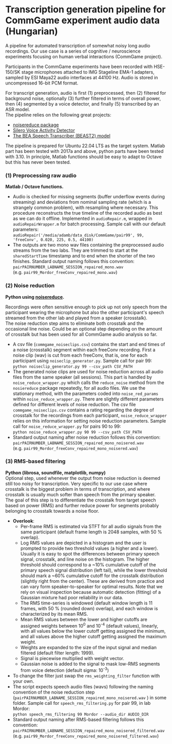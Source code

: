 # Transcription generation pipeline for CommGame experiment audio data (Hungarian)

A pipeline for automated transcription of somewhat noisy long audio recordings. Our use case is a series of cognitive / neuroscience experiments focusing on human verbal interactions (CommGame project).  

Participants in the CommGame experiments have been recorded with HSE-150/SK stage microphones attached to IMG Stageline EMA-1 adapters, sampled by ESI Maya22 audio interfaces at 44100 Hz. Audio is stored in uncompressed 16-bit PCM format.  

For transcript generation, audio is first (1) preprocessed, then (2) filtered for background noise, optionally (3) further filtered in terms of overall power, then (4) segmented by a voice detector, and finally (5) transcribed by an ASR model.  
The pipeline relies on the following great projects:  

* [noisereduce package](https://github.com/timsainb/noisereduce)
* [Silero Voice Activity Detector](https://github.com/snakers4/silero-vad)
* [The BEA Speech Transcriber (BEAST2) model](https://phon.nytud.hu/bea/bea-base.html?lang=en)
  
The pipeline is prepared for Ubuntu 22.04 LTS as the target system. Matlab part has been tested with 2017a and above, python parts have been tested with 3.10. In principle, Matlab functions should be easy to adapt to Octave but this has never been tested.


### (1) Preprocessing raw audio  
**Matlab / Octave functions.**  
- Audio is checked for missing segments (buffer underflow events during streaming) and deviations from nominal sampling rate (which is a strangely common problem), with resampling where necessary. This procedure reconstructs the true timeline of the recorded audio as best as we can do it offline. Implemented in `audioRepair.m`, wrapped in `audioRepairWrapper.m` for batch processing. Sample call with our default parameters:  
      ```audioRepair('/media/adamb/data_disk/CommGame/pair99', 99, 'freeConv', 0.020, 225, 0.5, 44100)```
- The outputs are two mono wav files containing the preprocessed audio streams from the two labs. They are trimmed to start at the `sharedStartTime` timestamp and to end when the shorter of the two finishes. Standard output naming follows this convention:  
```pairPAIRNUMBER_LABNAME_SESSION_repaired_mono.wav```  
(e.g. ```pair99_Mordor_freeConv_repaired_mono.wav```)

### (2) Noise reduction  
**Python using [noisereduce](https://github.com/timsainb/noisereduce).**  

   Recordings were often sensitive enough to pick up not only speech from the participant wearing the microphone but also the other participant's speech streamed from the other lab and played from a speaker (crosstalk).  
   The noise reduction step aims to eliminate both crosstalk and the occasional line noise. Could be an optional step depending on the amount of crosstalk but has been used for all CommGame audio analysis so far.  
- A csv file (`commgame_noiseclips.csv`) contains the start and end times of a noise (crosstalk) segment within each freeConv recording. First a noise clip (wav) is cut from each freeConv, that is, one for each participant using `noiseclip_generator.py`. Sample call for pair 99:  
```python noiseclip_generator.py 99 --csv_path CSV_PATH```
- The generated noise clips are used for noise reduction across all audio files from the same speaker (all sessions). This part is handled by `noise_reduce_wrapper.py` which calls the `reduce_noise` method from the `nosiereduce` package repeatedly, for all audio files. We use the stationary method, with the parameters coded into `noise_red_params` within `noise_reduce_wrapper.py`. There are slightly different parameters defined for different levels of noise reduction. The csv file `commgame_noiseclips.csv` contains a rating regarding the degree of crosstalk for the recordings from each participant, `noise_reduce_wrapper` relies on this information for setting noise reduction parameters.
Sample call for `noise_reduce_wrapper.py` for pairs 90 to 99:  
```python noise_reduce_wrapper.py 90 99 --csv_path CSV_PATH```  
 - Standard output naming after noise reduction follows this convention:  
```pairPAIRNUMBER_LABNAME_SESSION_repaired_mono_noisered.wav```  
(e.g. ```pair99_Mordor_freeConv_repaired_mono_noisered.wav```)

### (3) RMS-based filtering
**Python (librosa, soundfile, matplotlib, numpy)**  
Optional step, used whenever the output from noise reduction is deemed still too noisy for transcription. Very specific to our use case where crosstalk is the biggest problem in terms of transcription, and where crosstalk is usually much softer than speech from the primary speaker.  
The goal of this step is to differentiate the crosstalk from target speech based on power (RMS) and further reduce power for segments probably belonging to crosstalk towards a noise floor.  
- **Overlook**:
  - Per-frame RMS is estimated via STFT for all audio signals from the same participant (default frame length is 2048 samples, with 50 % overlap).
  - Log RMS values are depicted in a histogram and the user is prompted to provide two threshold values (a higher and a lower). Usually it is easy to spot the differences between primary speech signal, crosstalk, and line noise on the histogram. The higher threshold should correspond to a ~10% cumulative cutoff of the primary speech signal distribution (left tail), while the lower threshold should mark a ~60% cumulative cutoff for the crosstalk distribution (slightly right from the center). These are derived from practice and can vary form speaker-to-speaker for optimal results. Note that we rely on visual inspection because automatic detection (fitting) of a Gaussian mixture had poor reliability in our data.
  - The RMS time-series is windowed (default window length is 11 frames, with 50 % (rounded down) overlap), and each window is characterized by its mean RMS.
  - Mean RMS values between the lower and higher cutoffs are assigned weights between 10<sup>0</sup> and 10<sup>-4</sup> (default values), linearly, with all values below the lower cutoff getting assigned the minimum, and all values above the higher cutoff getting assigned the maximum weight.
  - Weights are expanded to the size of the input signal and median filtered (default filter length: 1999).
  - Signal is piecewise multiplied with weight vector.
  - Gaussian noise is added to the signal to mask low-RMS segments from voice detection (default sigma: 10<sup>-3</sup>)
- To change the filter just swap the ```rms_weighting_filter``` function with your own.
- The script expects speech audio files (wavs) following the naming convention of the noise reduction step (```pairPAIRNUMBER_LABNAME_SESSION_repaired_mono_noisered.wav``` ) in some folder. Sample call for `speech_rms_filtering.py` for pair 99, in lab Mordor:  
```python speech_rms_filtering 99 Mordor --audio_dir AUDIO_DIR```
- Standard output naming after RMS-based filtering follows this convention:  
```pairPAIRNUMBER_LABNAME_SESSION_repaired_mono_noisered_filtered.wav```  
(e.g. ```pair99_Mordor_freeConv_repaired_mono_noisered_filtered.wav```)
